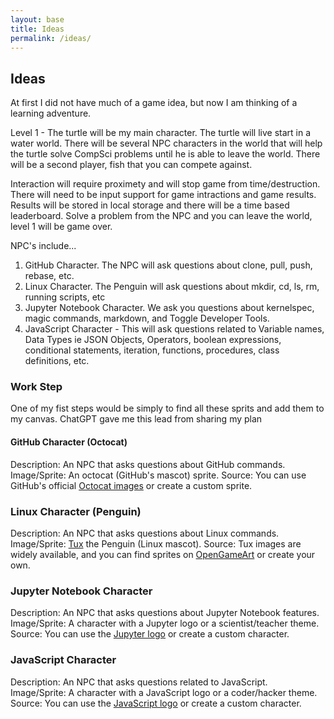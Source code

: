 ```yaml
---
layout: base 
title: Ideas
permalink: /ideas/
---
```


## Ideas

At first I did not have much of a game idea, but now I am thinking of a learning adventure.

Level 1 -  The turtle will be my main character.  The turtle will live start in a water world.  There will be several NPC characters in the world that will help the turtle solve CompSci problems until he is able to leave the world.  There will be a second player, fish that you can compete against.

Interaction will require proximety and will stop game from time/destruction.  There will need to be input support for game intractions and game results.  Results will be stored in local storage and there will be a time based leaderboard.  Solve a problem from the NPC and you can leave the world, level 1 will be game over.

NPC's include...

1. GitHub Character.  The NPC will ask questions about clone, pull, push, rebase, etc.
2. Linux Character.  The Penguin will ask questions about mkdir, cd, ls, rm, running scripts, etc
3. Jupyter Notebook Character.  We ask you questions about kernelspec, magic commands, markdown, and Toggle Developer Tools.
4. JavaScript Character - This will ask questions related to Variable names, Data Types ie JSON Objects, Operators, boolean expressions, conditional statements, iteration, functions, procedures, class definitions, etc.

### Work Step

One of my fist steps would be simply to find all these sprits and add them to my canvas.  ChatGPT gave me this lead from sharing my plan

#### GitHub Character (Octocat)

Description: An NPC that asks questions about GitHub commands.
Image/Sprite: An octocat (GitHub's mascot) sprite.
Source: You can use GitHub's official [Octocat images](https://octodex.github.com/) or create a custom sprite.

### Linux Character (Penguin)

Description: An NPC that asks questions about Linux commands.
Image/Sprite: [Tux](https://en.wikipedia.org/wiki/Tux_(mascot)) the Penguin (Linux mascot).
Source: Tux images are widely available, and you can find sprites on [OpenGameArt](https://opengameart.org/content/penguin-character-walk-and-jump) or create your own.

### Jupyter Notebook Character

Description: An NPC that asks questions about Jupyter Notebook features.
Image/Sprite: A character with a Jupyter logo or a scientist/teacher theme.
Source: You can use the [Jupyter logo](https://www.bing.com/images/search?q=Jupyter+Notebook+Logo.png&form=IARSLK&first=1) or create a custom character.

### JavaScript Character

Description: An NPC that asks questions related to JavaScript.
Image/Sprite: A character with a JavaScript logo or a coder/hacker theme.
Source: You can use the [JavaScript logo](https://upload.wikimedia.org/wikipedia/commons/6/6a/JavaScript-logo.png) or create a custom character.
